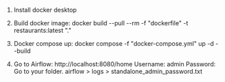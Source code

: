 1. Install docker desktop

2. Build docker image:
   docker build --pull --rm -f "dockerfile" -t restaurants:latest "."

3. Docker compose up:
   docker compose -f "docker-compose.yml" up -d --build

4. Go to Airflow: http://localhost:8080/home
   Username: admin
   Password: Go to your folder. airflow > logs > standalone_admin_password.txt
